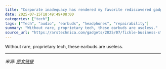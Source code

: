 ```yaml
---
title: "Corporate inadequacy has rendered my favorite rediscovered gadget useless"
date: 2025-07-15T18:49:49+08:00
categories: ["tech"]
tags: ["Tech", "audio", "earbuds", "headphones", "repairability"]
summary: "Without rare, proprietary tech, these earbuds are useless."
source_url: "https://arstechnica.com/gadgets/2025/07/fickle-business-strategy-has-turned-my-new-favorite-earbuds-into-e-waste/"
---
```


Without rare, proprietary tech, these earbuds are useless.

---

*来源: [原文链接](https://arstechnica.com/gadgets/2025/07/fickle-business-strategy-has-turned-my-new-favorite-earbuds-into-e-waste/)*
